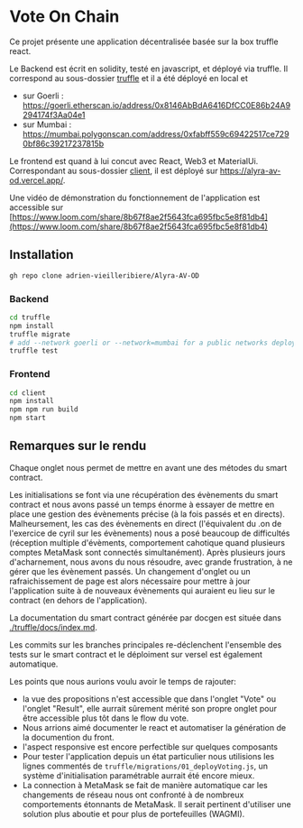 # Vote On Chain

Ce projet présente une application décentralisée basée sur la box truffle react.

Le Backend est écrit en solidity, testé en javascript, et déployé via truffle. 
Il correspond au sous-dossier [truffle](./truffle) 
et il a été déployé en local et 
- sur Goerli : https://goerli.etherscan.io/address/0x8146AbBdA6416DfCC0E86b24A9294174f3Aa04e1
- sur Mumbai : https://mumbai.polygonscan.com/address/0xfabff559c69422517ce7290bf86c39217237815b

Le frontend est quand à lui concut avec React, Web3 et MaterialUi.
Correspondant au sous-dossier [client](./client), 
il est déployé sur https://alyra-av-od.vercel.app/.

Une vidéo de démonstration du fonctionnement de l'application est accessible sur 
[https://www.loom.com/share/8b67f8ae2f5643fca695fbc5e8f81db4](https://www.loom.com/share/8b67f8ae2f5643fca695fbc5e8f81db4)

## Installation
```sh
gh repo clone adrien-vieilleribiere/Alyra-AV-OD
```

### Backend
```sh
cd truffle
npm install
truffle migrate
# add --network goerli or --network=mumbai for a public networks deployment
truffle test
```

### Frontend

```sh
cd client
npm install
npm npm run build
npm start
```

## Remarques sur le rendu

Chaque onglet nous permet de mettre en avant une des métodes du smart contract.

Les initialisations se font via une récupération des évènements du smart contract et nous avons passé un temps énorme à essayer de mettre en place une gestion des évènements précise (à la fois passés et en directs). Malheursement, les cas des évènements en direct (l'équivalent du .on de l'exercice de cyril sur les évènements) nous a posé beaucoup de difficultés (réception multiple d'évèments, comportement cahotique quand plusieurs comptes MetaMask sont connectés simultanément). Après plusieurs jours d'acharnement, nous avons du nous résoudre, avec grande frustration, à ne gérer que les évènement passés. Un changement d'onglet ou un rafraichissement de page est alors nécessaire pour mettre à jour l'application suite à de nouveaux évènements qui auraient eu lieu sur le contract (en dehors de l'application).

La documentation du smart contract générée par docgen est située dans [./truffle/docs/index.md](truffle/docs/index.md).

Les commits sur les branches principales re-déclenchent l'ensemble des tests sur le smart contract et le déploiment sur versel est également automatique.

Les points que nous aurions voulu avoir le temps de rajouter: 
- la vue des propositions n'est accessible que dans l'onglet "Vote" ou l'onglet "Result", elle aurrait sûrement mérité son propre onglet pour être accessible plus tôt dans le flow du vote.
- Nous arrions aimé documenter le react et automatiser la génération de la documention du front.
- l'aspect responsive est encore perfectible sur quelques composants 
- Pour tester l'application depuis un état particulier nous utilisions les lignes commentés de `truffle/migrations/01_deployVoting.js`, un système d'initialisation paramétrable aurrait été encore mieux.
- La connection à MetaMask se fait de manière automatique car les changements de réseau nous ont confronté à de nombreux comportements étonnants de MetaMask. Il serait pertinent d'utiliser une solution plus aboutie et pour plus de portefeuilles (WAGMI).

